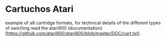 # Cartuchos Atari
example of a8 cartridge formats, for technical details of the different types of swiching read the atari800 (documentation)[https://github.com/atari800/atari800/blob/master/DOC/cart.txt].

